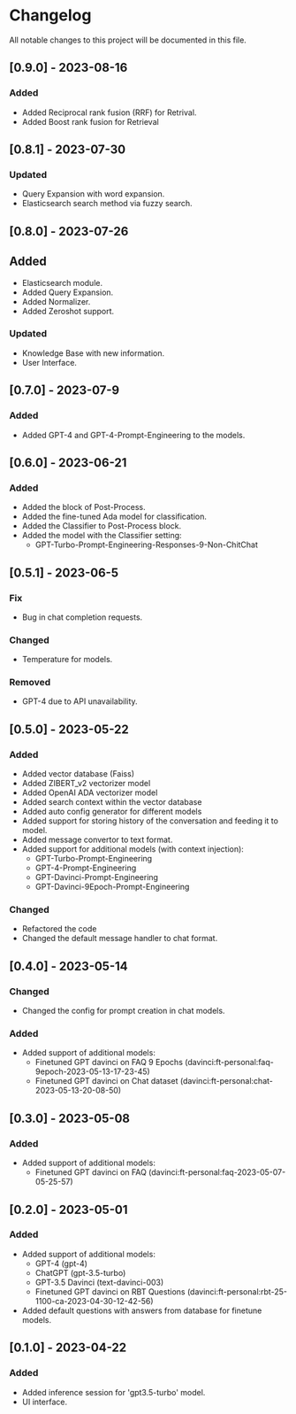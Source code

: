 # Changelog

All notable changes to this project will be documented in this file.

## [0.9.0] - 2023-08-16

### Added

- Added Reciprocal rank fusion (RRF) for Retrival.
- Added Boost rank fusion for Retrieval


## [0.8.1] - 2023-07-30

### Updated

- Query Expansion with word expansion.
- Elasticsearch search method via fuzzy search.


## [0.8.0] - 2023-07-26

## Added

- Elasticsearch module.
- Added Query Expansion.
- Added Normalizer.
- Added Zeroshot support.

### Updated

- Knowledge Base with new information.
- User Interface.


## [0.7.0] - 2023-07-9

### Added

- Added GPT-4 and GPT-4-Prompt-Engineering to the models.


## [0.6.0] - 2023-06-21

### Added

- Added the block of Post-Process.
- Added the fine-tuned Ada model for classification.
- Added the Classifier to Post-Process block.
- Added the model with the Classifier setting:
    * GPT-Turbo-Prompt-Engineering-Responses-9-Non-ChitChat


## [0.5.1] - 2023-06-5

### Fix

- Bug in chat completion requests.

### Changed

- Temperature for models.

### Removed

- GPT-4 due to API unavailability.


## [0.5.0] - 2023-05-22

### Added

- Added vector database (Faiss)
- Added ZIBERT_v2 vectorizer model
- Added OpenAI ADA vectorizer model
- Added search context within the vector database
- Added auto config generator for different models
- Added support for storing history of the conversation and feeding it to model.
- Added message convertor to text format.
- Added support for additional models (with context injection):
    * GPT-Turbo-Prompt-Engineering
    * GPT-4-Prompt-Engineering
    * GPT-Davinci-Prompt-Engineering
    * GPT-Davinci-9Epoch-Prompt-Engineering

### Changed

- Refactored the code
- Changed the default message handler to chat format.


## [0.4.0] - 2023-05-14

### Changed

- Changed the config for prompt creation in chat models.

### Added

- Added support of additional models:
    * Finetuned GPT davinci on FAQ 9 Epochs (davinci:ft-personal:faq-9epoch-2023-05-13-17-23-45)
    * Finetuned GPT davinci on Chat dataset (davinci:ft-personal:chat-2023-05-13-20-08-50)


## [0.3.0] - 2023-05-08

### Added

- Added support of additional models:
    * Finetuned GPT davinci on FAQ (davinci:ft-personal:faq-2023-05-07-05-25-57)


## [0.2.0] - 2023-05-01

### Added

- Added support of additional models:
    * GPT-4 (gpt-4)
    * ChatGPT (gpt-3.5-turbo)
    * GPT-3.5 Davinci (text-davinci-003)
    * Finetuned GPT davinci on RBT Questions 
    (davinci:ft-personal:rbt-25-1100-ca-2023-04-30-12-42-56)
- Added default questions with answers from database for finetune models.


## [0.1.0] - 2023-04-22

### Added

- Added inference session for 'gpt3.5-turbo' model.
- UI interface.
